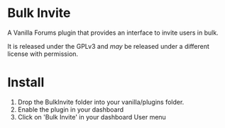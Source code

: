 Bulk Invite
===========
A Vanilla Forums plugin that provides an interface to invite users in bulk. 

It is released under the GPLv3 and _may_ be released under a different license with permission.

Install
=======
1.	Drop the BulkInvite folder into your vanilla/plugins folder.
2.	Enable the plugin in your dashboard
3.	Click on 'Bulk Invite' in your dashboard User menu